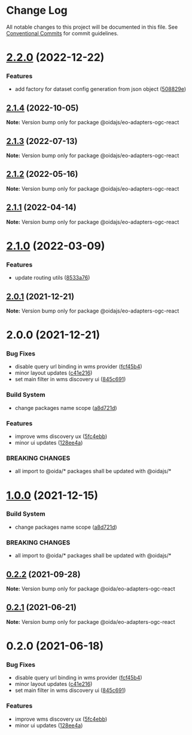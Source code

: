 # Change Log

All notable changes to this project will be documented in this file.
See [Conventional Commits](https://conventionalcommits.org) for commit guidelines.

# [2.2.0](https://github.com/cgi-italy/oida/compare/@oidajs/eo-adapters-ogc-react@2.1.4...@oidajs/eo-adapters-ogc-react@2.2.0) (2022-12-22)


### Features

* add factory for dataset config generation from json object ([508829e](https://github.com/cgi-italy/oida/commit/508829e70a216c6772197f642117bb3f1947e3ea))





## [2.1.4](https://github.com/cgi-italy/oida/compare/@oidajs/eo-adapters-ogc-react@2.1.3...@oidajs/eo-adapters-ogc-react@2.1.4) (2022-10-05)

**Note:** Version bump only for package @oidajs/eo-adapters-ogc-react





## [2.1.3](https://github.com/cgi-italy/oida/compare/@oidajs/eo-adapters-ogc-react@2.1.2...@oidajs/eo-adapters-ogc-react@2.1.3) (2022-07-13)

**Note:** Version bump only for package @oidajs/eo-adapters-ogc-react





## [2.1.2](https://github.com/cgi-italy/oida/compare/@oidajs/eo-adapters-ogc-react@2.1.1...@oidajs/eo-adapters-ogc-react@2.1.2) (2022-05-16)

**Note:** Version bump only for package @oidajs/eo-adapters-ogc-react





## [2.1.1](https://github.com/cgi-italy/oida/compare/@oidajs/eo-adapters-ogc-react@2.1.0...@oidajs/eo-adapters-ogc-react@2.1.1) (2022-04-14)

**Note:** Version bump only for package @oidajs/eo-adapters-ogc-react





# [2.1.0](https://github.com/cgi-italy/oida/compare/@oidajs/eo-adapters-ogc-react@2.0.1...@oidajs/eo-adapters-ogc-react@2.1.0) (2022-03-09)


### Features

* update routing utils ([8533a76](https://github.com/cgi-italy/oida/commit/8533a76b4220417d811b4114ff770223d26906d8))





## [2.0.1](https://github.com/cgi-italy/oida/compare/@oidajs/eo-adapters-ogc-react@2.0.0...@oidajs/eo-adapters-ogc-react@2.0.1) (2021-12-21)

**Note:** Version bump only for package @oidajs/eo-adapters-ogc-react






# 2.0.0 (2021-12-21)


### Bug Fixes

* disable query url binding in wms provider ([fcf45b4](https://github.com/cgi-italy/oida/commit/fcf45b4f1507788056e78b1f3f1ffc86a099216f))
* minor layout updates ([c41e216](https://github.com/cgi-italy/oida/commit/c41e21632f8f5375350d63dfc2cc7234e81a0b1a))
* set main filter in wms discovery ui ([845c691](https://github.com/cgi-italy/oida/commit/845c6916fb91e926c8e3bb910a8f3c3bbf095202))


### Build System

* change packages name scope ([a8d721d](https://github.com/cgi-italy/oida/commit/a8d721db395a8a9f9c52808c5318c392096cc2a3))


### Features

* improve wms discovery ux ([5fc4ebb](https://github.com/cgi-italy/oida/commit/5fc4ebb2669ba6c0d84f61d01ecfe507db8193ff))
* minor ui updates ([128ee4a](https://github.com/cgi-italy/oida/commit/128ee4a611dd0f50ebdda167d5c81129876ca27f))


### BREAKING CHANGES

* all import to @oida/\* packages shall be updated with @oidajs/\*





# [1.0.0](https://github.com/cgi-italy/oida/compare/@oida/eo-adapters-ogc-react@0.2.2...@oidajs/eo-adapters-ogc-react@1.0.0) (2021-12-15)


### Build System

* change packages name scope ([a8d721d](https://github.com/cgi-italy/oida/commit/a8d721db395a8a9f9c52808c5318c392096cc2a3))


### BREAKING CHANGES

* all import to @oida/\* packages shall be updated with @oidajs/\*





## [0.2.2](https://github.com/cgi-italy/oida/compare/@oida/eo-adapters-ogc-react@0.2.1...@oida/eo-adapters-ogc-react@0.2.2) (2021-09-28)

**Note:** Version bump only for package @oida/eo-adapters-ogc-react





## [0.2.1](https://github.com/cgi-italy/oida/compare/@oida/eo-adapters-ogc-react@0.2.0...@oida/eo-adapters-ogc-react@0.2.1) (2021-06-21)

**Note:** Version bump only for package @oida/eo-adapters-ogc-react





# 0.2.0 (2021-06-18)


### Bug Fixes

* disable query url binding in wms provider ([fcf45b4](https://github.com/cgi-italy/oida/commit/fcf45b4f1507788056e78b1f3f1ffc86a099216f))
* minor layout updates ([c41e216](https://github.com/cgi-italy/oida/commit/c41e21632f8f5375350d63dfc2cc7234e81a0b1a))
* set main filter in wms discovery ui ([845c691](https://github.com/cgi-italy/oida/commit/845c6916fb91e926c8e3bb910a8f3c3bbf095202))


### Features

* improve wms discovery ux ([5fc4ebb](https://github.com/cgi-italy/oida/commit/5fc4ebb2669ba6c0d84f61d01ecfe507db8193ff))
* minor ui updates ([128ee4a](https://github.com/cgi-italy/oida/commit/128ee4a611dd0f50ebdda167d5c81129876ca27f))

